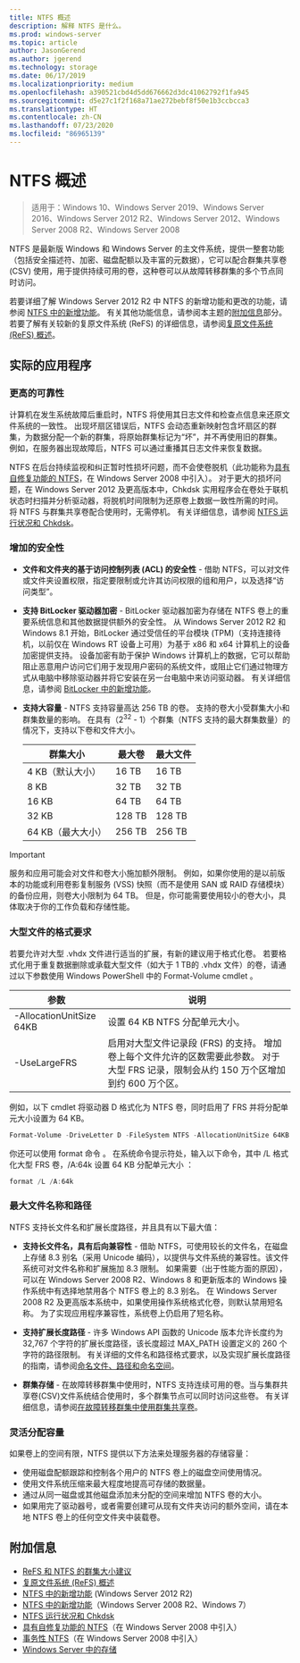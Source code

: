 ```yaml
---
title: NTFS 概述
description: 解释 NTFS 是什么。
ms.prod: windows-server
ms.topic: article
author: JasonGerend
ms.author: jgerend
ms.technology: storage
ms.date: 06/17/2019
ms.localizationpriority: medium
ms.openlocfilehash: a390521cbd4d5dd676662d3dc41062792f1fa945
ms.sourcegitcommit: d5e27c1f2f168a71ae272bebf8f50e1b3ccbcca3
ms.translationtype: HT
ms.contentlocale: zh-CN
ms.lasthandoff: 07/23/2020
ms.locfileid: "86965139"
---
```

# <a name="ntfs-overview"></a>NTFS 概述

>适用于：Windows 10、Windows Server 2019、Windows Server 2016、Windows Server 2012 R2、Windows Server 2012、Windows Server 2008 R2、Windows Server 2008

NTFS 是最新版 Windows 和 Windows Server 的主文件系统，提供一整套功能（包括安全描述符、加密、磁盘配额以及丰富的元数据），它可以配合群集共享卷 (CSV) 使用，用于提供持续可用的卷，这种卷可以从故障转移群集的多个节点同时访问。

若要详细了解 Windows Server 2012 R2 中 NTFS 的新增功能和更改的功能，请参阅 [NTFS 中的新增功能](/previous-versions/windows/it-pro/windows-server-2012-r2-and-2012/dn466520(v%3dws.11))。 有关其他功能信息，请参阅本主题的[附加信息](#additional-information)部分。 若要了解有关较新的复原文件系统 (ReFS) 的详细信息，请参阅[复原文件系统 (ReFS) 概述](../refs/refs-overview.md)。

## <a name="practical-applications"></a>实际的应用程序

### <a name="increased-reliability"></a>更高的可靠性

计算机在发生系统故障后重启时，NTFS 将使用其日志文件和检查点信息来还原文件系统的一致性。 出现坏扇区错误后，NTFS 会动态重新映射包含坏扇区的群集，为数据分配一个新的群集，将原始群集标记为“坏”，并不再使用旧的群集。 例如，在服务器出现故障后，NTFS 可以通过重播其日志文件来恢复数据。

NTFS 在后台持续监视和纠正暂时性损坏问题，而不会使卷脱机（此功能称为[具有自修复功能的 NTFS](/previous-versions/windows/it-pro/windows-server-2008-r2-and-2008/cc771388(v=ws.10))，在 Windows Server 2008 中引入）。 对于更大的损坏问题，在 Windows Server 2012 及更高版本中，Chkdsk 实用程序会在卷处于联机状态时扫描并分析驱动器，将脱机时间限制为还原卷上数据一致性所需的时间。 将 NTFS 与群集共享卷配合使用时，无需停机。 有关详细信息，请参阅 [NTFS 运行状况和 Chkdsk](/previous-versions/windows/it-pro/windows-server-2012-r2-and-2012/hh831536(v%3dws.11))。

### <a name="increased-security"></a>增加的安全性

- **文件和文件夹的基于访问控制列表 (ACL) 的安全性** - 借助 NTFS，可以对文件或文件夹设置权限，指定要限制或允许其访问权限的组和用户，以及选择“访问类型”。

- **支持 BitLocker 驱动器加密** - BitLocker 驱动器加密为存储在 NTFS 卷上的重要系统信息和其他数据提供额外的安全性。 从 Windows Server 2012 R2 和 Windows 8.1 开始，BitLocker 通过受信任的平台模块 (TPM)（支持连接待机，以前仅在 Windows RT 设备上可用）为基于 x86 和 x64 计算机上的设备加密提供支持。 设备加密有助于保护 Windows 计算机上的数据，它可以帮助阻止恶意用户访问它们用于发现用户密码的系统文件，或阻止它们通过物理方式从电脑中移除驱动器并将它安装在另一台电脑中来访问驱动器。 有关详细信息，请参阅 [BitLocker 中的新增功能](/previous-versions/windows/it-pro/windows-server-2012-r2-and-2012/dn306081(v%3dws.11))。

- **支持大容量** - NTFS 支持容量高达 256 TB 的卷。 支持的卷大小受群集大小和群集数量的影响。 在具有（2<sup>32</sup> - 1）个群集（NTFS 支持的最大群集数量）的情况下，支持以下卷和文件大小。

  |群集大小|最大卷|最大文件|
  |---|---|---|
  |4 KB（默认大小）|16 TB|16 TB|
  |8 KB|32 TB|32 TB|
  |16 KB|64 TB|64 TB|
  |32 KB|128 TB|128 TB|
  |64 KB（最大大小）|256 TB|256 TB|

>[!IMPORTANT]
>服务和应用可能会对文件和卷大小施加额外限制。 例如，如果你使用的是以前版本的功能或利用卷影复制服务 (VSS) 快照（而不是使用 SAN 或 RAID 存储模块）的备份应用，则卷大小限制为 64 TB。 但是，你可能需要使用较小的卷大小，具体取决于你的工作负载和存储性能。

### <a name="formatting-requirements-for-large-files"></a>大型文件的格式要求

若要允许对大型 .vhdx 文件进行适当的扩展，有新的建议用于格式化卷。 若要格式化用于重复数据删除或承载大型文件（如大于 1 TB的 .vhdx 文件）的卷，请通过以下参数使用 Windows PowerShell 中的 Format-Volume cmdlet  。

|参数|说明|
|---|---|
|-AllocationUnitSize 64KB|设置 64 KB NTFS 分配单元大小。|
|-UseLargeFRS|启用对大型文件记录段 (FRS) 的支持。 增加卷上每个文件允许的区数需要此参数。 对于大型 FRS 记录，限制会从约 150 万个区增加到约 600 万个区。|

例如，以下 cmdlet 将驱动器 D 格式化为 NTFS 卷，同时启用了 FRS 并将分配单元大小设置为 64 KB。

```PowerShell
Format-Volume -DriveLetter D -FileSystem NTFS -AllocationUnitSize 64KB -UseLargeFRS
```

你还可以使用 format 命令  。 在系统命令提示符处，输入以下命令，其中 /L 格式化大型 FRS 卷，/A:64k 设置 64 KB 分配单元大小   ：

```PowerShell
format /L /A:64k
```

### <a name="maximum-file-name-and-path"></a>最大文件名称和路径

NTFS 支持长文件名和扩展长度路径，并且具有以下最大值：

- **支持长文件名，具有后向兼容性** - 借助 NTFS，可使用较长的文件名，在磁盘上存储 8.3 别名（采用 Unicode 编码），以提供与文件系统的兼容性。该文件系统可对文件名称和扩展施加 8.3 限制。 如果需要（出于性能方面的原因），可以在 Windows Server 2008 R2、Windows 8 和更新版本的 Windows 操作系统中有选择地禁用各个 NTFS 卷上的 8.3 别名。
  在 Windows Server 2008 R2 及更高版本系统中，如果使用操作系统格式化卷，则默认禁用短名称。 为了实现应用程序兼容性，系统卷上仍启用了短名称。

- **支持扩展长度路径** - 许多 Windows API 函数的 Unicode 版本允许长度约为 32,767 个字符的扩展长度路径，该长度超过 MAX\_PATH 设置定义的 260 个字符的路径限制。 有关详细的文件名和路径格式要求，以及实现扩展长度路径的指南，请参阅[命名文件、路径和命名空间](/windows/win32/fileio/naming-a-file)。

- **群集存储** - 在故障转移群集中使用时，NTFS 支持连续可用的卷。当与集群共享卷(CSV)文件系统结合使用时，多个群集节点可以同时访问这些卷。 有关详细信息，请参阅[在故障转移群集中使用群集共享卷](../../failover-clustering/failover-cluster-csvs.md)。

### <a name="flexible-allocation-of-capacity"></a>灵活分配容量

如果卷上的空间有限，NTFS 提供以下方法来处理服务器的存储容量：

- 使用磁盘配额跟踪和控制各个用户的 NTFS 卷上的磁盘空间使用情况。
- 使用文件系统压缩来最大程度地提高可存储的数据量。
- 通过从同一磁盘或其他磁盘添加未分配的空间来增加 NTFS 卷的大小。
- 如果用完了驱动器号，或者需要创建可从现有文件夹访问的额外空间，请在本地 NTFS 卷上的任何空文件夹中装载卷。

## <a name="additional-information"></a>附加信息

- [ReFS 和 NTFS 的群集大小建议](https://techcommunity.microsoft.com/t5/Storage-at-Microsoft/Cluster-size-recommendations-for-ReFS-and-NTFS/ba-p/425960)
- [复原文件系统 (ReFS) 概述](../refs/refs-overview.md)
- [NTFS 中的新增功能](/previous-versions/windows/it-pro/windows-server-2012-r2-and-2012/dn466520(v%3dws.11)) (Windows Server 2012 R2)
- [NTFS 中的新增功能](/previous-versions/windows/it-pro/windows-server-2008-r2-and-2008/ff383236(v=ws.10))（Windows Server 2008 R2、Windows 7）
- [NTFS 运行状况和 Chkdsk](/previous-versions/windows/it-pro/windows-server-2012-r2-and-2012/hh831536(v%3dws.11))
- [具有自修复功能的 NTFS](/previous-versions/windows/it-pro/windows-server-2008-r2-and-2008/cc771388(v=ws.10))（在 Windows Server 2008 中引入）
- [事务性 NTFS](/previous-versions/windows/it-pro/windows-server-2008-r2-and-2008/cc730726(v%3dws.10))（在 Windows Server 2008 中引入）
- [Windows Server 中的存储](../storage.yml)
